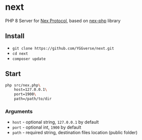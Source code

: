 # next

PHP 8 Server for [Nex Protocol](nex://piclog.blue/nex/info/specification.txt), based on [nex-php](https://github.com/YGGverse/nex-php) library

## Install

* `git clone https://github.com/YGGverse/next.git`
* `cd next`
* `composer update`

## Start

``` bash
php src/nex.php\
    host=127.0.0.1\
    port=1900\
    path=/path/to/dir
```

### Arguments

* `host` - optional string, `127.0.0.1` by default
* `port` - optional int, `1900` by default
* `path` - required string, destination files location (public folder)